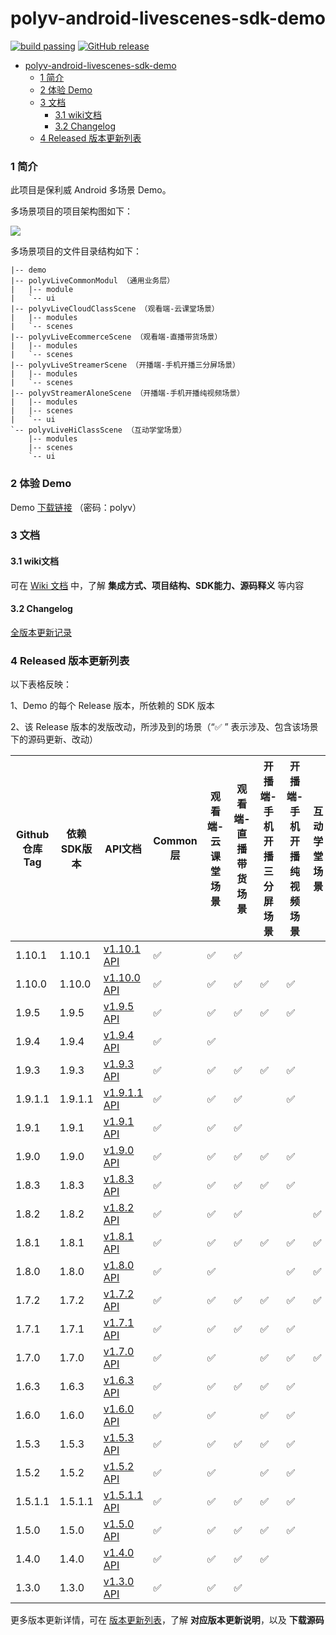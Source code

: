 polyv-android-livescenes-sdk-demo
===

[![build passing](https://img.shields.io/badge/build-passing-brightgreen.svg)](#)
[![GitHub release](https://img.shields.io/badge/release-v1.10.1-blue.svg)](https://github.com/polyv/polyv-android-livescenes-sdk-demo/releases/tag/v1.10.1)

<!-- START doctoc generated TOC please keep comment here to allow auto update -->
<!-- DON'T EDIT THIS SECTION, INSTEAD RE-RUN doctoc TO UPDATE -->
- [polyv-android-livescenes-sdk-demo](#polyv-android-livescenes-sdk-demo)
    - [1 简介](#1-简介)
    - [2 体验 Demo](#2-体验-demo)
    - [3 文档](#3-文档)
      - [3.1 wiki文档](#31-wiki文档)
      - [3.2 Changelog](#32-changelog)
    - [4 Released 版本更新列表](#4-released-版本更新列表)
<!-- END doctoc generated TOC please keep comment here to allow auto update -->
### 1 简介
此项目是保利威 Android 多场景 Demo。

多场景项目的项目架构图如下：

![](https://polyv-repo.oss-cn-shenzhen.aliyuncs.com/android/resource/hierarchy.png)

多场景项目的文件目录结构如下：

```
|-- demo
|-- polyvLiveCommonModul （通用业务层）
|   |-- module
|   `-- ui
|-- polyvLiveCloudClassScene （观看端-云课堂场景）
|   |-- modules
|   `-- scenes
|-- polyvLiveEcommerceScene （观看端-直播带货场景）
|   |-- modules
|   `-- scenes
|-- polyvLiveStreamerScene （开播端-手机开播三分屏场景）
|   |-- modules
|   `-- scenes
|-- polyvStreamerAloneScene （开播端-手机开播纯视频场景）
|   |-- modules
|   |-- scenes
|   `-- ui
`-- polyvLiveHiClassScene （互动学堂场景）
    |-- modules
    |-- scenes
    `-- ui
```

### 2 体验 Demo

Demo [下载链接](https://www.pgyer.com/Mb6m) （密码：polyv）

### 3 文档
#### 3.1 wiki文档
可在 [Wiki 文档](https://help.polyv.net/index.html#/live/android/) 中，了解 **集成方式、项目结构、SDK能力、源码释义** 等内容
#### 3.2 Changelog
[全版本更新记录](./CHANGELOG.md)

### 4 Released 版本更新列表
以下表格反映：

1、Demo 的每个 Release 版本，所依赖的 SDK 版本

2、该 Release 版本的发版改动，所涉及到的场景（“✅ ” 表示涉及、包含该场景下的源码更新、改动）

| Github仓库Tag | 依赖SDK版本 | API文档                                                                               | Common层 | 观看端-云课堂场景 | 观看端-直播带货场景 | 开播端-手机开播三分屏场景 | 开播端-手机开播纯视频场景 | 互动学堂场景 |
|-------------|---------|-------------------------------------------------------------------------------------|---------|-----------|------------|---------------|---------------|--------|
| 1.10.1      | 1.10.1  | [v1.10.1 API](http://repo.polyv.net/android/livescenes/javadoc/1.10.1/index.html)   | ✅       | ✅         | ✅          |              |              |        |
| 1.10.0      | 1.10.0  | [v1.10.0 API](http://repo.polyv.net/android/livescenes/javadoc/1.10.0/index.html)   | ✅       | ✅         | ✅          | ✅             | ✅             |        |
| 1.9.5       | 1.9.5   | [v1.9.5 API](http://repo.polyv.net/android/livescenes/javadoc/1.9.5/index.html)     | ✅       | ✅         | ✅          | ✅             | ✅             |        |
| 1.9.4       | 1.9.4   | [v1.9.4 API](http://repo.polyv.net/android/livescenes/javadoc/1.9.4/index.html)     | ✅       | ✅         |            |               |               |        |
| 1.9.3       | 1.9.3   | [v1.9.3 API](http://repo.polyv.net/android/livescenes/javadoc/1.9.3/index.html)     | ✅       | ✅         | ✅          | ✅             | ✅             |        |
| 1.9.1.1     | 1.9.1.1 | [v1.9.1.1 API](http://repo.polyv.net/android/livescenes/javadoc/1.9.1.1/index.html) | ✅       | ✅         | ✅          |               | ✅             |        |
| 1.9.1       | 1.9.1   | [v1.9.1 API](http://repo.polyv.net/android/livescenes/javadoc/1.9.1/index.html)     | ✅       | ✅         | ✅          |               |               |        |
| 1.9.0       | 1.9.0   | [v1.9.0 API](http://repo.polyv.net/android/livescenes/javadoc/1.9.0/index.html)     | ✅       | ✅         | ✅          | ✅             | ✅             |        |
| 1.8.3       | 1.8.3   | [v1.8.3 API](http://repo.polyv.net/android/livescenes/javadoc/1.8.3/index.html)     | ✅       | ✅         | ✅          | ✅             | ✅             |        |
| 1.8.2       | 1.8.2   | [v1.8.2 API](http://repo.polyv.net/android/livescenes/javadoc/1.8.2/index.html)     | ✅       | ✅         | ✅          |               |               | ✅      |
| 1.8.1       | 1.8.1   | [v1.8.1 API](http://repo.polyv.net/android/livescenes/javadoc/1.8.1/index.html)     | ✅       | ✅         | ✅          | ✅             | ✅             | ✅      |
| 1.8.0       | 1.8.0   | [v1.8.0 API](http://repo.polyv.net/android/livescenes/javadoc/1.8.0/index.html)     | ✅       | ✅         |            |               | ✅             | ✅      |
| 1.7.2       | 1.7.2   | [v1.7.2 API](http://repo.polyv.net/android/livescenes/javadoc/1.7.2/index.html)     | ✅       | ✅         | ✅          | ✅             | ✅             | ✅      |
| 1.7.1       | 1.7.1   | [v1.7.1 API](http://repo.polyv.net/android/livescenes/javadoc/1.7.1/index.html)     | ✅       | ✅         | ✅          | ✅             | ✅             |        |
| 1.7.0       | 1.7.0   | [v1.7.0 API](http://repo.polyv.net/android/livescenes/javadoc/1.7.0/index.html)     | ✅       | ✅         |            | ✅             | ✅             | ✅      |
| 1.6.3       | 1.6.3   | [v1.6.3 API](http://repo.polyv.net/android/livescenes/javadoc/1.6.2/index.html)     | ✅       | ✅         | ✅          | ✅             | ✅             |        |
| 1.6.0       | 1.6.0   | [v1.6.0 API](http://repo.polyv.net/android/livescenes/javadoc/1.6.0/index.html)     | ✅       | ✅         |            | ✅             | ✅             |        |
| 1.5.3       | 1.5.3   | [v1.5.3 API](http://repo.polyv.net/android/livescenes/javadoc/1.5.3/index.html)     | ✅       | ✅         | ✅          | ✅             | ✅             |        |
| 1.5.2       | 1.5.2   | [v1.5.2 API](http://repo.polyv.net/android/livescenes/javadoc/1.5.2/index.html)     | ✅       | ✅         |            | ✅             | ✅             |        |
| 1.5.1.1     | 1.5.1.1 | [v1.5.1.1 API](http://repo.polyv.net/android/livescenes/javadoc/1.5.1/index.html)   | ✅       | ✅         | ✅          | ✅             | ✅             |        |
| 1.5.0       | 1.5.0   | [v1.5.0 API](http://repo.polyv.net/android/livescenes/javadoc/1.5.0/index.html)     | ✅       | ✅         | ✅          | ✅             | ✅             |        |
| 1.4.0       | 1.4.0   | [v1.4.0 API](http://repo.polyv.net/android/livescenes/javadoc/1.4.0/index.html)     | ✅       | ✅         | ✅          | ✅             |               |        |
| 1.3.0       | 1.3.0   | [v1.3.0 API](http://repo.polyv.net/android/livescenes/javadoc/1.3.0/index.html)     | ✅       | ✅         | ✅          |               |               |        |

更多版本更新详情，可在 [版本更新列表](./CHANGELOG.md)，了解 **对应版本更新说明**，以及 **下载源码**

